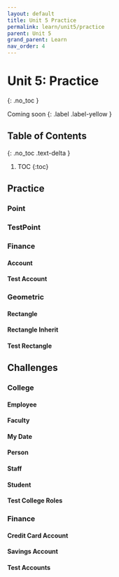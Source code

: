 ```yaml
---
layout: default
title: Unit 5 Practice
permalink: learn/unit5/practice
parent: Unit 5
grand_parent: Learn
nav_order: 4
---
```


<!-- prettier-ignore-start -->

# Unit 5: Practice

{: .no_toc }

Coming soon {: .label .label-yellow }

## Table of Contents

{: .no_toc .text-delta }

1. TOC
{:toc}

<!-- prettier-ignore-end -->

## Practice

### Point

### TestPoint

### Finance

#### Account

#### Test Account

### Geometric

#### Rectangle

#### Rectangle Inherit

#### Test Rectangle

## Challenges

### College

#### Employee

#### Faculty

#### My Date

#### Person

#### Staff

#### Student

#### Test College Roles

### Finance

#### Credit Card Account

#### Savings Account

#### Test Accounts
